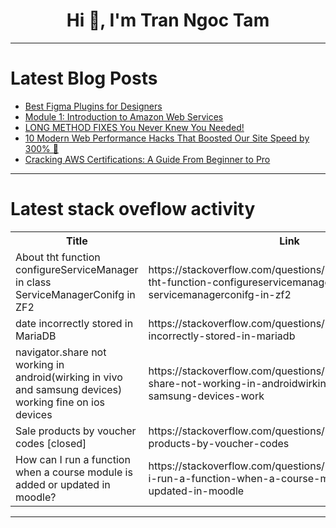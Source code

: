 <h1 align="center">Hi 👋, I'm Tran Ngoc Tam</h1>

---

# Latest Blog Posts 
<!-- BLOG-POST-LIST:START -->
- [Best Figma Plugins for Designers](https://dev.to/builderio/best-figma-plugins-for-designers-4m5)
- [Module 1: Introduction to Amazon Web Services](https://dev.to/ehtesham_ali_abc367f36a5b/module-1-introduction-to-amazon-web-services-365m)
- [LONG METHOD FIXES You Never Knew You Needed!](https://dev.to/karell_stemarie_ce42bf9c/long-method-fixes-you-never-knew-you-needed-3oba)
- [10 Modern Web Performance Hacks That Boosted Our Site Speed by 300% 🚀](https://dev.to/akashakki/10-modern-web-performance-hacks-that-boosted-our-site-speed-by-300-ba4)
- [Cracking AWS Certifications: A Guide From Beginner to Pro](https://dev.to/aws-builders/cracking-aws-certifications-a-guide-from-beginner-to-pro-3o05)
<!-- BLOG-POST-LIST:END -->

---

# Latest stack oveflow activity
<table>
  <tr><th>Title</th><th>Link</th></tr>
  <!-- STACKOVERFLOW:START --><tr><td>About tht function configureServiceManager in class ServiceManagerConifg in ZF2</td><td>https://stackoverflow.com/questions/79317368/about-tht-function-configureservicemanager-in-class-servicemanagerconifg-in-zf2</td></tr><tr><td>date incorrectly stored in MariaDB</td><td>https://stackoverflow.com/questions/79317356/date-incorrectly-stored-in-mariadb</td></tr><tr><td>navigator.share not working in android&lpar;wirking in vivo and samsung devices&rpar; working fine on ios devices</td><td>https://stackoverflow.com/questions/79317151/navigator-share-not-working-in-androidwirking-in-vivo-and-samsung-devices-work</td></tr><tr><td>Sale products by voucher codes [closed]</td><td>https://stackoverflow.com/questions/79317136/sale-products-by-voucher-codes</td></tr><tr><td>How can I run a function when a course module is added or updated in moodle?</td><td>https://stackoverflow.com/questions/79317016/how-can-i-run-a-function-when-a-course-module-is-added-or-updated-in-moodle</td></tr><!-- STACKOVERFLOW:END -->
</table>

---


